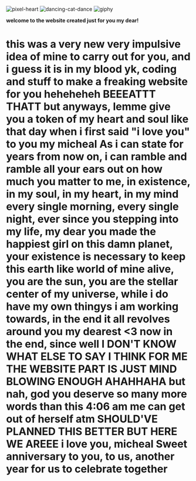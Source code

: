 ![pixel-heart](https://github.com/user-attachments/assets/0d415b8f-18ac-4077-b196-aad18dfc7150)
![dancing-cat-dance](https://github.com/user-attachments/assets/f590b60e-713a-4486-95e6-ae1c179a156b)
![giphy](https://github.com/user-attachments/assets/871c6320-773b-4478-9404-54c41d27b532)

<html>
  <head>
    <title> Hello my love </title>
  </head>
  <body>
    <p><b> welcome to the website created just for you my dear!</b></p>
    <h1>
    this was a very new very impulsive idea of mine to carry out for you, and i guess it is in my blood yk, coding and stuff to make a freaking website for you heheheheh BEEEATTT THATT but anyways, lemme give you a token of my heart and soul like that day when i first said "i love you" to you my micheal
    As i can state for years from now on, i can ramble and ramble all your ears out on how much you matter to me, in existence, in my soul, in my heart, in my mind every single morning, every single night, ever since you stepping into my life, my dear you made the happiest girl on this damn planet, your existence is necessary to keep this earth like world of mine alive, you are the sun, you are the stellar center of my universe, while i do have my own thingys i am working towards, in the end it all revolves around you my dearest <3 
    now in the end, since well I DON'T KNOW WHAT ELSE TO SAY I THINK FOR ME THE WEBSITE PART IS JUST MIND BLOWING ENOUGH AHAHHAHA
    but nah, god you deserve so many more words than this 4:06 am me can get out of herself atm SHOULD'VE PLANNED THIS BETTER BUT HERE WE AREEE
    i love you, micheal
    Sweet anniversary to you, to us, another year for us to celebrate together</h1>

  </body>
<html>

